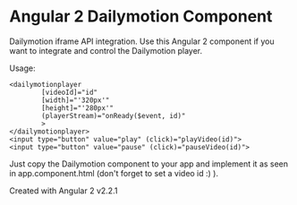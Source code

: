 # Angular 2 Dailymotion Component
Dailymotion iframe API integration. Use this Angular 2 component if you 
want to integrate and control the Dailymotion player.

Usage:
```
<dailymotionplayer
        [videoId]="id"
        [width]="'320px'"
        [height]="'280px'"
        (playerStream)="onReady($event, id)"
        >
</dailymotionplayer>
<input type="button" value="play" (click)="playVideo(id)">
<input type="button" value="pause" (click)="pauseVideo(id)">
```

Just copy the Dailymotion component to your app and implement it as seen
in app.component.html (don't forget to set a video id :) ).

Created with Angular 2 v2.2.1